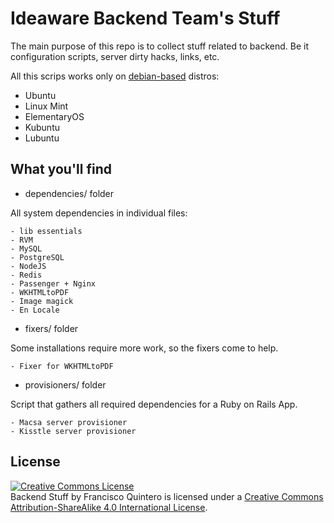 # Ideaware Backend Team's Stuff

The main purpose of this repo is to collect stuff related to backend. Be it configuration scripts, server dirty hacks, links, etc.

All this scrips works only on [debian-based](https://en.wikipedia.org/wiki/List_of_Linux_distributions#Debian-based) distros:

- Ubuntu
- Linux Mint
- ElementaryOS
- Kubuntu
- Lubuntu

## What you'll find

- dependencies/ folder

All system dependencies in individual files:

	- lib essentials
	- RVM
	- MySQL
	- PostgreSQL
	- NodeJS
	- Redis
	- Passenger + Nginx
	- WKHTMLtoPDF
	- Image magick
	- En Locale

- fixers/ folder

Some installations require more work, so the fixers come to help.

	- Fixer for WKHTMLtoPDF

- provisioners/ folder

Script that gathers all required dependencies for a Ruby on Rails App.

	- Macsa server provisioner
	- Kisstle server provisioner

## License

<a rel="license" href="http://creativecommons.org/licenses/by-sa/4.0/"><img alt="Creative Commons License" style="border-width:0" src="https://i.creativecommons.org/l/by-sa/4.0/88x31.png" /></a><br /><span xmlns:dct="http://purl.org/dc/terms/" property="dct:title">Backend Stuff</span> by <span xmlns:cc="http://creativecommons.org/ns#" property="cc:attributionName">Francisco Quintero</span> is licensed under a <a rel="license" href="http://creativecommons.org/licenses/by-sa/4.0/">Creative Commons Attribution-ShareAlike 4.0 International License</a>.